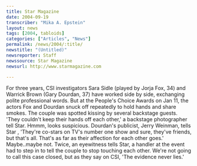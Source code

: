 ```yaml
---
title: Star Magazine
date: 2004-09-19
transcriber: "Mika A. Epstein"
layout: news
tags: [2004, tabloids]
categories: ["Articles", "News"]
permalink: /news/2004/:title/
newstitle: "(Untitled)"
newsreporter: Staff
newssource: Star Magazine
newsurl: http://www.starmagazine.com

---
```


For three years, CSI investigators Sara Sidle (played by Jorja Fox, 34) and Warrick Brown (Gary Dourdan, 37) have worked side by side, exchanging polite professional words. But at the People's Choice Awards on Jan 11, the actors Fox and Dourdan snuck off repeatedly to hold hands and share smokes. The couple was spotted kissing by several backstage guests. 'They couldn't keep their hands off each other,' a backstage photographer tell Star. Hmmm, looks suspicious. Dourdan's publicist, Jerry Weinman, tells Star , 'They're co-stars on TV's number one show and sure, they've friends, but that's all. That's as far as their affection for each other goes.' Maybe..maybe not. Twice, an eyewitness tells Star, a handler at the event had to step in to tell the couple to stop touching each other. We're not going to call this case closed, but as they say on CSI, 'The evidence never lies.'
